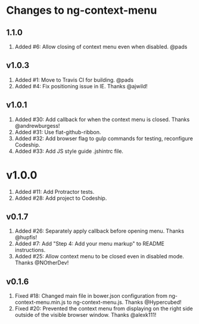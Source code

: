 # Changes to ng-context-menu

## 1.1.0
1. Added #6: Allow closing of context menu even when disabled. @pads

## v1.0.3
1. Added #1: Move to Travis CI for building. @pads
2. Added #4: Fix positioning issue in IE. Thanks @ajwild!

## v1.0.1
1. Added #30: Add callback for when the context menu is closed. Thanks @andrewburgess!
2. Added #31: Use flat-github-ribbon.
3. Added #32: Add browser flag to gulp commands for testing, reconfigure Codeship.
4. Added #33: Add JS style guide .jshintrc file.

# v1.0.0
1. Added #11: Add Protractor tests.
2. Added #28: Add project to Codeship.

## v0.1.7

1. Added #26: Separately apply callback before opening menu. Thanks @hupfis!
2. Added #7: Add "Step 4: Add your menu markup" to README instructions.
3. Added #25: Allow context menu to be closed even in disabled mode. Thanks @NOtherDev!

## v0.1.6

1. Fixed #18: Changed main file in bower.json configuration from ng-context-menu.min.js to ng-context-menu.js. Thanks @Hypercubed!
2. Fixed #20: Prevented the context menu from displaying on the right side outside of the visible browser window. Thanks @alexk111!
